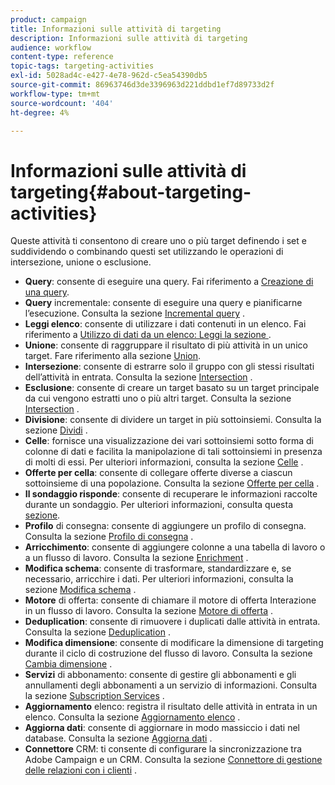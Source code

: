 ```yaml
---
product: campaign
title: Informazioni sulle attività di targeting
description: Informazioni sulle attività di targeting
audience: workflow
content-type: reference
topic-tags: targeting-activities
exl-id: 5028ad4c-e427-4e78-962d-c5ea54390db5
source-git-commit: 86963746d3de3396963d221ddbd1ef7d89733d2f
workflow-type: tm+mt
source-wordcount: '404'
ht-degree: 4%

---
```


# Informazioni sulle attività di targeting{#about-targeting-activities}

Queste attività ti consentono di creare uno o più target definendo i set e suddividendo o combinando questi set utilizzando le operazioni di intersezione, unione o esclusione.

* **Query**: consente di eseguire una query. Fai riferimento a [Creazione di una query](../../workflow/using/query.md#creating-a-query).
* **Query** incrementale: consente di eseguire una query e pianificarne l’esecuzione. Consulta la sezione [Incremental query](../../workflow/using/incremental-query.md) .
* **Leggi elenco**: consente di utilizzare i dati contenuti in un elenco. Fai riferimento a [Utilizzo di dati da un elenco: Leggi la sezione ](../../platform/using/import-export-workflows.md#using-data-from-a-list--read-list).
* **Unione**: consente di raggruppare il risultato di più attività in un unico target. Fare riferimento alla sezione [Union](../../workflow/using/union.md).
* **Intersezione**: consente di estrarre solo il gruppo con gli stessi risultati dell’attività in entrata. Consulta la sezione [Intersection](../../workflow/using/intersection.md) .
* **Esclusione**: consente di creare un target basato su un target principale da cui vengono estratti uno o più altri target. Consulta la sezione [Intersection](../../workflow/using/intersection.md) .
* **Divisione**: consente di dividere un target in più sottoinsiemi. Consulta la sezione [Dividi](../../workflow/using/split.md) .
* **Celle**: fornisce una visualizzazione dei vari sottoinsiemi sotto forma di colonne di dati e facilita la manipolazione di tali sottoinsiemi in presenza di molti di essi. Per ulteriori informazioni, consulta la sezione [Celle](../../workflow/using/cells.md) .
* **Offerte per cella**: consente di collegare offerte diverse a ciascun sottoinsieme di una popolazione. Consulta la sezione [Offerte per cella](../../workflow/using/offers-by-cell.md) .
* **Il sondaggio risponde**: consente di recuperare le informazioni raccolte durante un sondaggio. Per ulteriori informazioni, consulta questa [sezione](../../surveys/using/getting-started-with-surveys.md).
* **Profilo** di consegna: consente di aggiungere un profilo di consegna. Consulta la sezione [Profilo di consegna](../../workflow/using/delivery-outline.md) .
* **Arricchimento**: consente di aggiungere colonne a una tabella di lavoro o a un flusso di lavoro. Consulta la sezione [Enrichment](../../workflow/using/enrichment.md) .
* **Modifica schema**: consente di trasformare, standardizzare e, se necessario, arricchire i dati. Per ulteriori informazioni, consulta la sezione [Modifica schema](../../workflow/using/edit-schema.md) .
* **Motore** di offerta: consente di chiamare il motore di offerta Interazione in un flusso di lavoro. Consulta la sezione [Motore di offerta](../../workflow/using/offer-engine.md) .
* **Deduplication**: consente di rimuovere i duplicati dalle attività in entrata. Consulta la sezione [Deduplication](../../workflow/using/deduplication.md) .
* **Modifica dimensione**: consente di modificare la dimensione di targeting durante il ciclo di costruzione del flusso di lavoro. Consulta la sezione [Cambia dimensione](../../workflow/using/change-dimension.md) .
* **Servizi** di abbonamento: consente di gestire gli abbonamenti e gli annullamenti degli abbonamenti a un servizio di informazioni. Consulta la sezione [Subscription Services](../../workflow/using/subscription-services.md) .
* **Aggiornamento** elenco: registra il risultato delle attività in entrata in un elenco. Consulta la sezione [Aggiornamento elenco](../../workflow/using/list-update.md) .
* **Aggiorna dati**: consente di aggiornare in modo massiccio i dati nel database. Consulta la sezione [Aggiorna dati](../../workflow/using/update-data.md) .
* **Connettore** CRM: ti consente di configurare la sincronizzazione tra Adobe Campaign e un CRM. Consulta la sezione [Connettore di gestione delle relazioni con i clienti](../../workflow/using/crm-connector.md) .
